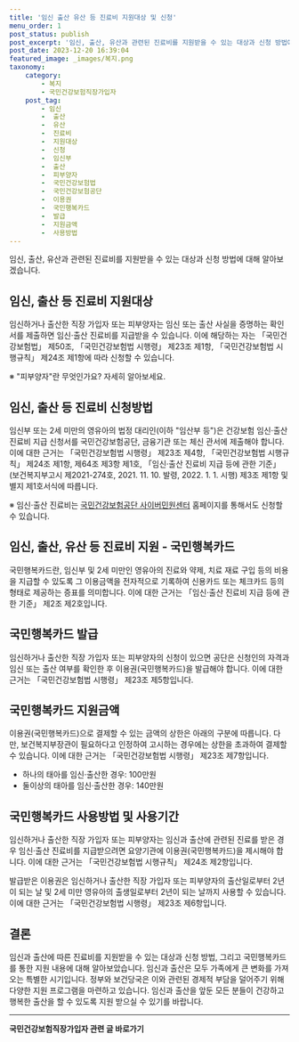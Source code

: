 ```yaml
---
title: '임신 출산 유산 등 진료비 지원대상 및 신청'
menu_order: 1
post_status: publish
post_excerpt: '임신, 출산, 유산과 관련된 진료비를 지원받을 수 있는 대상과 신청 방법에 대해 알아보겠습니다.'
post_date: 2023-12-20 16:39:04
featured_image: _images/복지.png
taxonomy:
    category:
        - 복지
        - 국민건강보험직장가입자
    post_tag:
        - 임신
        -  출산
        -  유산
        -  진료비
        -  지원대상
        -  신청
        -  임신부
        -  출산
        -  피부양자
        -  국민건강보험법
        -  국민건강보험공단
        -  이용권
        -  국민행복카드
        -  발급
        -  지원금액
        -  사용방법
---
```



임신, 출산, 유산과 관련된 진료비를 지원받을 수 있는 대상과 신청 방법에 대해 알아보겠습니다.

## 임신, 출산 등 진료비 지원대상

임신하거나 출산한 직장 가입자 또는 피부양자는 임신 또는 출산 사실을 증명하는 확인서를 제출하면 임신·출산 진료비를 지급받을 수 있습니다. 이에 해당하는 자는 「국민건강보험법」 제50조, 「국민건강보험법 시행령」 제23조 제1항, 「국민건강보험법 시행규칙」 제24조 제1항에 따라 신청할 수 있습니다.

※ "피부양자"란 무엇인가요? 자세히 알아보세요.

## 임신, 출산 등 진료비 신청방법

임신부 또는 2세 미만의 영유아의 법정 대리인(이하 "임산부 등")은 건강보험 임신·출산 진료비 지급 신청서를 국민건강보험공단, 금융기관 또는 체신 관서에 제출해야 합니다. 이에 대한 근거는 「국민건강보험법 시행령」 제23조 제4항, 「국민건강보험법 시행규칙」 제24조 제1항, 제64조 제3항 제1호, 「임신·출산 진료비 지급 등에 관한 기준」(보건복지부고시 제2021-274호, 2021. 11. 10. 발령, 2022. 1. 1. 시행) 제3조 제1항 및 별지 제1호서식에 따릅니다.

※ 임신·출산 진료비는 [국민건강보험공단 사이버민원센터](minwon.nhis.or.kr) 홈페이지를 통해서도 신청할 수 있습니다.

## 임신, 출산, 유산 등 진료비 지원 - 국민행복카드

국민행복카드란, 임신부 및 2세 미만인 영유아의 진료와 약제, 치료 재료 구입 등의 비용을 지급할 수 있도록 그 이용금액을 전자적으로 기록하여 신용카드 또는 체크카드 등의 형태로 제공하는 증표를 의미합니다. 이에 대한 근거는 「임신·출산 진료비 지급 등에 관한 기준」 제2조 제2호입니다.

## 국민행복카드 발급

임신하거나 출산한 직장 가입자 또는 피부양자의 신청이 있으면 공단은 신청인의 자격과 임신 또는 출산 여부를 확인한 후 이용권(국민행복카드)을 발급해야 합니다. 이에 대한 근거는 「국민건강보험법 시행령」 제23조 제5항입니다.

## 국민행복카드 지원금액

이용권(국민행복카드)으로 결제할 수 있는 금액의 상한은 아래의 구분에 따릅니다. 다만, 보건복지부장관이 필요하다고 인정하여 고시하는 경우에는 상한을 초과하여 결제할 수 있습니다. 이에 대한 근거는 「국민건강보험법 시행령」 제23조 제7항입니다.
- 하나의 태아를 임신·출산한 경우: 100만원
- 둘이상의 태아를 임신·출산한 경우: 140만원

## 국민행복카드 사용방법 및 사용기간

임신하거나 출산한 직장 가입자 또는 피부양자는 임신과 출산에 관련된 진료를 받은 경우 임신·출산 진료비를 지급받으려면 요양기관에 이용권(국민행복카드)을 제시해야 합니다. 이에 대한 근거는 「국민건강보험법 시행규칙」 제24조 제2항입니다.

발급받은 이용권은 임신하거나 출산한 직장 가입자 또는 피부양자의 출산일로부터 2년이 되는 날 및 2세 미만 영유아의 출생일로부터 2년이 되는 날까지 사용할 수 있습니다. 이에 대한 근거는 「국민건강보험법 시행령」 제23조 제6항입니다.

## 결론

임신과 출산에 따른 진료비를 지원받을 수 있는 대상과 신청 방법, 그리고 국민행복카드를 통한 지원 내용에 대해 알아보았습니다. 임신과 출산은 모두 가족에게 큰 변화를 가져오는 특별한 시기입니다. 정부와 보건당국은 이와 관련된 경제적 부담을 덜어주기 위해 다양한 지원 프로그램을 마련하고 있습니다. 임신과 출산을 앞둔 모든 분들이 건강하고 행복한 출산을 할 수 있도록 지원 받으실 수 있기를 바랍니다.
<!-- wp:separator -->
<hr class="wp-block-separator has-alpha-channel-opacity"/>
<!-- /wp:separator -->

<!-- wp:group {"backgroundColor":"base","layout":{"type":"constrained"}} -->
<div class="wp-block-group has-base-background-color has-background"><!-- wp:paragraph {"align":"center","fontSize":"medium"} -->
<p class="has-text-align-center has-large-font-size"><strong>국민건강보험직장가입자 관련 글 바로가기</strong></p>
<!-- /wp:paragraph -->


<!-- wp:latest-posts
{"categories":[{"id":14901,"count":19,"description":"","link":"https://uknowlaw.com/category/%ea%b5%ad%eb%af%bc%ea%b1%b4%ea%b0%95%eb%b3%b4%ed%97%98%ec%a7%81%ec%9e%a5%ea%b0%80%ec%9e%85%ec%9e%90/","name":"국민건강보험직장가입자","slug":"국민건강보험직장가입자","taxonomy":"category","parent":0,"meta":[],"_links":{"self":[{"href":"https://uknowlaw.com/wp-json/wp/v2/categories/14901"}],"collection":[{"href":"https://uknowlaw.com/wp-json/wp/v2/categories"}],"about":[{"href":"https://uknowlaw.com/wp-json/wp/v2/taxonomies/category"}],"wp:post_type":[{"href":"https://uknowlaw.com/wp-json/wp/v2/posts?categories=14901"}],"curies":[{"name":"wp","href":"https://api.w.org/{rel}","templated":true}]}}],"postsToShow":100,"excerptLength":28,"postLayout":"grid","columns":2,"featuredImageAlign":"left","featuredImageSizeSlug":"large","fontSize":"small"} /--></div>
<!-- /wp:group -->